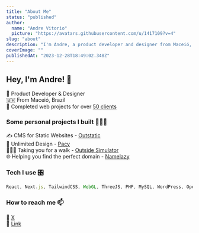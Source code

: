 ```yaml
---
title: "About Me"
status: "published"
author:
  name: "Andre Vitorio"
  picture: "https://avatars.githubusercontent.com/u/1417109?v=4"
slug: "about"
description: "I'm Andre, a product developer and designer from Maceió, Brazil"
coverImage: ""
publishedAt: "2023-12-28T18:49:02.348Z"
---
```


## Hey, I'm Andre! 👋

🤖 Product Developer & Designer\
🇧🇷 From Maceió, Brazil\
🌟 Completed web projects for over [50 clients](https://www.upwork.com/freelancers/andrevitorio)

### Some personal projects I built 👨🏻‍💻

✍️ CMS for Static Websites - [Outstatic](https://outstatic.com)\
🎨 Unlimited Design - [Pacy](https://pacy.co/)\
🚶🏻‍♀️ Taking you for a walk - [Outside Simulator](https://outsidesimulator.com/)\
🌐 Helping you find the perfect domain - [Namelazy](https://namelazy.com)

### Tech I use 🎛️

```javascript
React, Next.js, TailwindCSS, WebGL, ThreeJS, PHP, MySQL, WordPress, OpenAI APIs, Node.js, Docker, Git, AWS, GraphQL, TypeScript, Sass, Jest, Python, Ruby on Rails, MongoDB, React Native, Figma, Adobe Photoshop, Adobe After Effects...
```

### How to reach me 📫

🐧 [X](https://twitter.com/andrevitorio)\
💼 [Link](https://www.linkedin.com/in/andrevitorio)